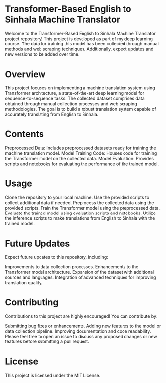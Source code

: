 # Transformer-Based English to Sinhala Machine Translator
Welcome to the Transformer-Based English to Sinhala Machine Translator project repository! This project is developed as part of my deep learning course. The data for training this model has been collected through manual methods and web scraping techniques. Additionally, expect updates and new versions to be added over time.

# Overview
This project focuses on implementing a machine translation system using Transformer architecture, a state-of-the-art deep learning model for sequence-to-sequence tasks. The collected dataset comprises data obtained through manual collection processes and web scraping methodologies. The goal is to build a robust translation system capable of accurately translating from English to Sinhala.

# Contents

Preprocessed Data: Includes preprocessed datasets ready for training the machine translation model.
Model Training Code: Houses code for training the Transformer model on the collected data.
Model Evaluation: Provides scripts and notebooks for evaluating the performance of the trained model.

# Usage
Clone the repository to your local machine.
Use the provided scripts to collect additional data if needed.
Preprocess the collected data using the provided scripts.
Train the Transformer model using the preprocessed data.
Evaluate the trained model using evaluation scripts and notebooks.
Utilize the inference scripts to make translations from English to Sinhala with the trained model.

# Future Updates
Expect future updates to this repository, including:

Improvements to data collection processes.
Enhancements to the Transformer model architecture.
Expansion of the dataset with additional sources and languages.
Integration of advanced techniques for improving translation quality.

# Contributing
Contributions to this project are highly encouraged! You can contribute by:

Submitting bug fixes or enhancements.
Adding new features to the model or data collection pipeline.
Improving documentation and code readability.
Please feel free to open an issue to discuss any proposed changes or new features before submitting a pull request.

# License
This project is licensed under the MIT License.
